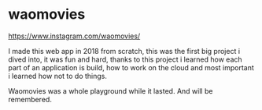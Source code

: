 # waomovies

https://www.instagram.com/waomovies/


I made this web app in 2018 from scratch, this was the first big project i dived into, it was fun and hard, thanks to this project i learned how each part of an application is build, how to work on the cloud and most important i learned how not to do things.


Waomovies was a whole playground while it lasted. And will be remembered.
